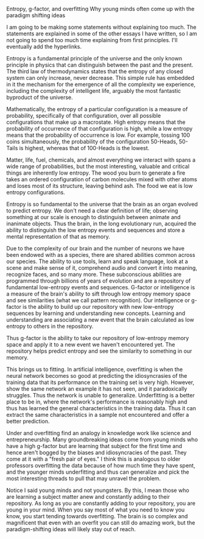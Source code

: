 Entropy, g-factor, and overfitting
Why young minds often come up with the paradigm shifting ideas

I am going to be making some statements without explaining too much. The statements are explained in some of the other essays I have written, so I am not going to spend too much time explaining from first principles. I'll eventually add the hyperlinks. 

Entropy is a fundamental principle of the universe and the only known principle in physics that can distinguish between the past and the present. The third law of thermodynamics states that the entropy of any closed system can only increase, never decrease. This simple rule has embedded in it the mechanism for the emergence of all the complexity we experience, including the complexity of intelligent life, arguably the most fantastic byproduct of the universe. 

Mathematically, the entropy of a particular configuration is a measure of probability, specifically of that configuration, over all possible configurations that make up a macrostate. High entropy means that the probability of occurrence of that configuration is high, while a low entropy means that the probability of occurrence is low. For example, tossing 100 coins simultaneously, the probability of the configuration 50-Heads, 50-Tails is highest, whereas that of 100-Heads is the lowest. 

Matter, life, fuel, chemicals, and almost everything we interact with spans a wide range of probabilities, but the most interesting, valuable and critical things are inherently low entropy. The wood you burn to generate a fire takes an ordered configuration of carbon molecules mixed with other atoms and loses most of its structure, leaving behind ash. The food we eat is low entropy configurations. 

Entropy is so fundamental to the universe that the brain as an organ evolved to predict entropy. We don't need a clear definition of life; observing something at our scale is enough to distinguish between animate and inanimate objects. Thus the brain, in the long evolutionary run, acquired the ability to distinguish the low entropy events and sequences and store a mental representation of that as memory. 

Due to the complexity of our brain and the number of neurons we have been endowed with as a species, there are shared abilities common across our species. The ability to use tools, learn and speak language, look at a scene and make sense of it, comprehend audio and convert it into meaning, recognize faces, and so many more. These subconscious abilities are programmed through billions of years of evolution and are a repository of fundamental low-entropy events and sequences. G-factor or intelligence is a measure of the brain's ability to sift through low entropy memory space and see similarities (what we call pattern recognition). Our intelligence or g-factor is the ability to build up our repository with new low-entropy sequences by learning and understanding new concepts. Learning and understanding are associating a new event that the brain calculated as low entropy to others in the repository.

Thus g-factor is the ability to take our repository of low-entropy memory space and apply it to a new event we haven't encountered yet. The repository helps predict entropy and see the similarity to something in our memory. 

This brings us to fitting. In artificial intelligence, overfitting is when the neural network becomes so good at predicting the idiosyncrasies of the training data that its performance on the training set is very high. However, show the same network an example it has not seen, and it paradoxically struggles. Thus the network is unable to generalize. Underfitting is a better place to be in, where the network's performance is reasonably high and thus has learned the general characteristics in the training data. Thus it can extract the same characteristics in a sample not encountered and offer a better prediction. 

Under and overfitting find an analogy in knowledge work like science and entrepreneurship. Many groundbreaking ideas come from young minds who have a high g-factor but are learning that subject for the first time and hence aren't bogged by the biases and idiosyncracies of the past. They come at it with a "fresh pair of eyes." I think this is analogous to older professors overfitting the data because of how much time they have spent, and the younger minds underfitting and thus can generalize and pick the most interesting threads to pull that may unravel the problem. 

Notice I said young minds and not youngsters. By this, I mean those who are learning a subject matter anew and constantly adding to their repository. As long as you are constantly adding to your repository, you are young in your mind. When you say most of what you need to know you know, you start tending towards overfitting. The brain is so complex and magnificent that even with an overfit you can still do amazing work, but the paradigm-shifting ideas will likely stay out of reach. 




